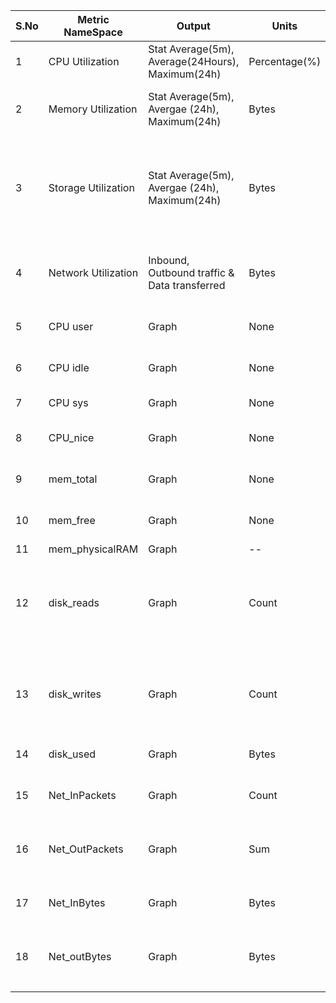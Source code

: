 | S.No | Metric NameSpace      |                Output                              |      Units        |            Note                                                                                                         |
|------|-----------------------|----------------------------------------------------|-------------------|-------------------------------------------------------------------------------------------------------------------------|
| 1    | CPU Utilization       | Stat Average(5m), Average(24Hours), Maximum(24h)   |    Percentage(%)  | This is a cloudwatch metric                                                                                             |
| 2    |  Memory Utilization   | Stat Average(5m), Avergae (24h), Maximum(24h)      |     Bytes         | This panel is fetched through cloudwatch agent / metrics.                                                               |
| 3    | Storage Utilization   | Stat Average(5m), Avergae (24h), Maximum(24h)      |     Bytes         | write a custom metric for Root Volume usage by defining MountedPath (/),  and the rest shall be retrieved by Volume id  |
| 4    | Network Utilization   | Inbound, Outbound traffic & Data transferred       |     Bytes         | Metric used - net_bytes_recv (InBound), net_bytes_sent (OutBound)                                                       |
| 5    | CPU user              | Graph                                              |     None          | This metric is defined by CW agent                                                                                      |
| 6    | CPU idle              | Graph                                              |     None          | This metric is defined by CW agent                                                                                      |
| 7    | CPU sys               | Graph                                              |     None          | This metric is a part of CW agent                                                                                       |
| 8    | CPU_nice              | Graph                                              |     None          | This metric is fetched through CW agent                                                                                 |
| 9    | mem_total             | Graph                                              |     None          | This metric is defined by CW agent                                                                                      |
| 10   | mem_free              | Graph                                              |     None          | This metric is defined by CW agent                                                                                      |
| 11   | mem_physicalRAM       | Graph                                              |      --           |    ----                                                                                                                 |
| 12   | disk_reads            | Graph                                              |     Count         | this metric is defined by CW agent, The only statistic that should be used for this metric is Sum. Do not use Average.  |
| 13   | disk_writes           | Graph                                              |     Count         | this metric is defined by CW agent,  The only statistic that should be used for this metric is Sum. Do not use Average. |
| 14   | disk_used             | Graph                                              |     Bytes         | This metric is part of CW agent                                                                                         |
| 15   | Net_InPackets         | Graph                                              |     Count         | Metric Name - NetworkPacketsIn. This is Cloudwatch default metric                                                       |
| 16   | Net_OutPackets        | Graph                                              |     Sum           | Metric Name - NetworkPacketsOut,  This is Cloudwatch default metric                                                     |
| 17   | Net_InBytes           | Graph                                              |     Bytes         | Metric Name - net_bytes_recv, This is a CW agent metric                                                                 |
| 18   | Net_outBytes          | Graph                                              |     Bytes         | Metric Name - net_bytes_sent, This is a CW agent metric                                                                 |
|      |                       |                                                    |                   |                                                                                                                         |
|      |                       |                                                    |                   |                                                                                                                         |